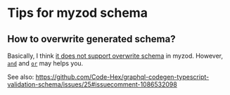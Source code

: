# Tips for myzod schema

## How to overwrite generated schema?

Basically, I think [it does not support overwrite schema](https://github.com/davidmdm/myzod/issues/51) in myzod. However, [`and`](https://github.com/davidmdm/myzod#typeand) and [`or`](https://github.com/davidmdm/myzod#typeor) may helps you.

See also: https://github.com/Code-Hex/graphql-codegen-typescript-validation-schema/issues/25#issuecomment-1086532098
